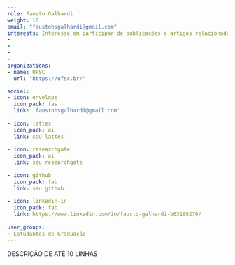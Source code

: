 ```yaml
---
role: Fausto Galhardi 
weight: 18
email: "faustohsgalhardi@gmail.com"
interests: Interesse em participar de publicações e artigos relacionados a Agronomia
-
-
-
-
organizations:
- name: UFSC
  url: "https://ufsc.br/"

social:
- icon: envelope
  icon_pack: fas
  link: 'faustohsgalhardi@gmail.com'
  
- icon: lattes
  icon_pack: ai
  link: seu lattes
  
- icon: researchgate
  icon_pack: ai
  link: seu researchgate 
  
- icon: github
  icon_pack: fab
  link: seu github
  
- icon: linkedin-in
  icon_pack: fab
  link: https://www.linkedin.com/in/fausto-galhardi-b63188276/
  
user_groups:
- Estudantes de Graduação
---
```


DESCRIÇÃO DE ATÉ 10 LINHAS
